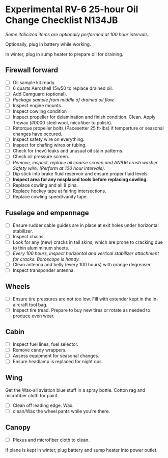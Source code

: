 # Experimental RV-6 25-hour Oil Change Checklist N134JB

*Some italicized items are optionally performed at 100 hour intervals.*

Optionally, plug in battery while working.

In winter, plug in sump heater to prepare oil for draining.

## Firewall forward

- [ ] Oil sample kit ready.
- [ ] 6 quarts Aeroshell 15w50 to replace drained oil.
- [ ] Add Camguard (optional).
- [ ] *Package sample from middle of drained oil flow.*
- [ ] Inspect engine mounts.
- [ ] Inspect cowling condition
- [ ] Inspect propeller for delamination and finish condition. Clean. Apply Trewax (#0000 steel wool, micofiber to polish).
- [ ] Retorque propeller bolts (Pacesetter 25 ft-lbs) if temperture or seasonal changes have occured.
- [ ] Inspect safety wire on everything.
- [ ] Inspect for chafing wires or tubing.
- [ ] Check for (new) leaks and unusual oil stain patterns.
- [ ] Check oil pressure screen.
- [ ] *Remove, inspect, replace oil coarse screen and AN916 crush washer. Safety wire. (Perform at 100 hour intervals).*
- [ ] Dip stick into brake fluid reservoir and ensure proper fluid levels.
- [ ] **Inspect area for any misplaced tools before replacing cowling.**
- [ ] Replace cowling and all 8 pins.
- [ ] Replace hockey tape at fairing intersections.
- [ ] Replace cowling speed/vanity tape.

## Fuselage and empennage

- [ ] Ensure rudder cable guides are in place at exit holes under horizontal stabilizer.
- [ ] Inspect chains.
- [ ] Look for any (new) cracks in tail skins, which are prone to cracking due to thin alumiminum sheets.
- [ ] *Every 100 hours, inspect horizontal and vertical stabilizer attachment for cracks. Boroscope is handy.*
- [ ] Clean antenna and belly (every 100 hours) with orange degreaser.
- [ ] Inspect transponder antenna.

## Wheels

- [ ] Ensure tire pressures are not too low. Fill with extender kept in the in-aircraft tool bag.
- [ ] Inspect tire tread. Prepare to buy new tires or rotate as needed to produce even wear.

## Cabin

- [ ] Inspect fuel lines, fuel selector.
- [ ] Remove candy wrappers.
- [ ] Assess equipment for seasonal changes.
- [ ] Ensure headlamp is replaced for night ops.

## Wing

Get the Wax-all aviation blue stuff in a spray bottle. Cotton rag and microfiber cloth for paint.

- [ ] Clean off leading edge. Wax.
- [ ] clean/Wax the wheel pants while you're there.

## Canopy

- [ ] Plexus and microfiber cloth to clean.

If plane is kept in winter, plug battery and sump heater into power outlet.
